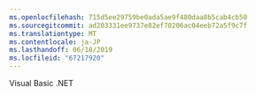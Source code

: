```yaml
---
ms.openlocfilehash: 715d5ee29759be0ada5ae9f480daa8b5cab4cb50
ms.sourcegitcommit: ad203331ee9737e82ef70206ac04eeb72a5f9c7f
ms.translationtype: MT
ms.contentlocale: ja-JP
ms.lasthandoff: 06/18/2019
ms.locfileid: "67217920"
---
```

Visual Basic .NET